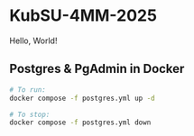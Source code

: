 # KubSU-4MM-2025

Hello, World!

## Postgres & PgAdmin in Docker

```bash
# To run:
docker compose -f postgres.yml up -d

# To stop:
docker compose -f postgres.yml down
```

